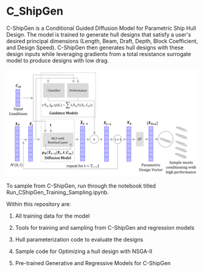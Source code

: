 # C_ShipGen
C-ShipGen is a Conditional Guided Diffusion Model for Parametric Ship Hull Design. The model is trained to generate hull designs that satisfy a user's desired principal dimensions (Length, Beam, Draft, Depth, Block Coefficient, and Design Speed). C-ShipGen then generates hull designs with these design inputs while leveraging gradients from a total resistance surrogate model to produce designs with low drag. 

![Sampling](images/CSampling.png)

To sample from C-ShipGen, run through the notebook titled Run_CShipGen_Training_Sampling.ipynb. 

Within this repository are:

1) All training data for the model

2) Tools for training and sampling from C-ShipGen and regression models

3) Hull parameterization code to evaluate the designs

4) Sample code for Optimizing a hull design with NSGA-II

5) Pre-trained Generative and Regressive Models for C-ShipGen

